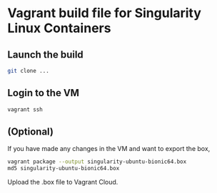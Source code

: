 # Vagrant build file for Singularity Linux Containers

## Launch the build

```sh
git clone ...
```

## Login to the VM
```sh
vagrant ssh
```

## (Optional) 

If you have made any changes in the VM and want to export the box,

```sh
vagrant package --output singularity-ubuntu-bionic64.box
md5 singularity-ubuntu-bionic64.box
```
Upload the .box file to Vagrant Cloud.
